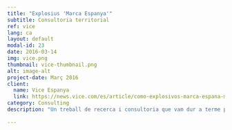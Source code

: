 ```yaml
---
title: "Explosius 'Marca Espanya'"
subtitle: Consultoria territorial
ref: vice
lang: ca
layout: default
modal-id: 23
date: 2016-03-14
img: vice.png
thumbnail: vice-thumbnail.png
alt: image-alt
project-date: Març 2016
client:
  name: Vice Espanya
  link: https://news.vice.com/es/article/como-explosivos-marca-espana-maxam-pudieron-acabar-en-manos-yihadistas-siria
category: Consulting
description: "Un treball de recerca i consultoria que vam dur a terme per als periodistes de Vice España. L’article “Cómo explosivos ‘Marca España’ pudieron acabar en manos de yihadistas sirios” tracta sobre el tràfic d’armes a través de Turquia i, per elaborar-lo, calia investigar la complicada estructura legal d’importació/exportació, així com el funcionament de les institucions turques pel que fa al comerç d’explosius. No només vam guiar els redactors en la recerca de la informació necessària, sinó que també vam posar-los en contacte amb els canals pertinents i vam encarregar-nos de totes les traduccions necessàries de les fonts requerides per a l’article. L’article és accessible <a href='https://news-old-origin.vice.com/es/article/como-explosivos-marca-espana-maxam-pudieron-acabar-en-manos-yihadistas-siria'>aquí</a>."
 
---
```


